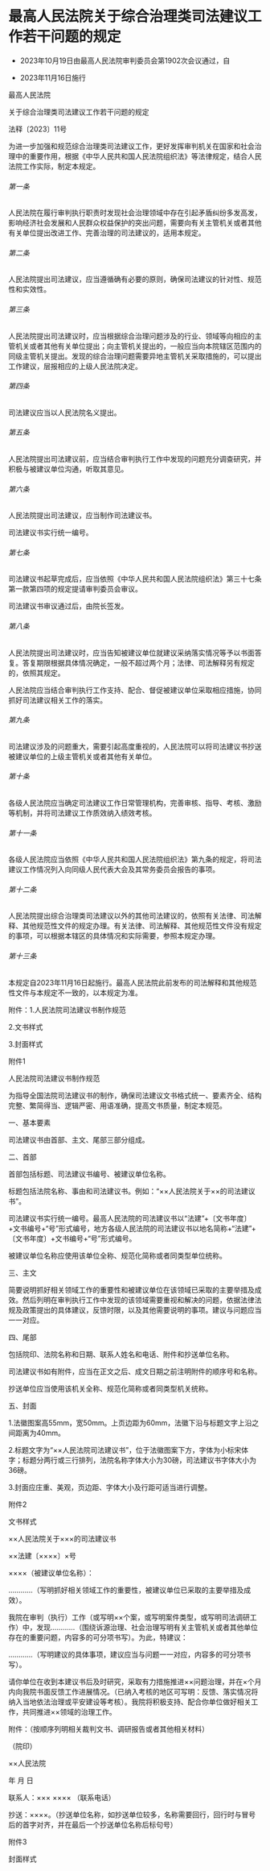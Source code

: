 # 最高人民法院关于综合治理类司法建议工作若干问题的规定

- 2023年10月19日由最高人民法院审判委员会第1902次会议通过，自

- 2023年11月16日施行

<!-- INFO END -->

最高人民法院

关于综合治理类司法建议工作若干问题的规定

法释〔2023〕11号

为进一步加强和规范综合治理类司法建议工作，更好发挥审判机关在国家和社会治理中的重要作用，根据《中华人民共和国人民法院组织法》等法律规定，结合人民法院工作实际，制定本规定。

###### 第一条

人民法院在履行审判执行职责时发现社会治理领域中存在引起矛盾纠纷多发高发，影响经济社会发展和人民群众权益保护的突出问题，需要向有关主管机关或者其他有关单位提出改进工作、完善治理的司法建议的，适用本规定。

###### 第二条

人民法院提出司法建议，应当遵循确有必要的原则，确保司法建议的针对性、规范性和实效性。

###### 第三条

人民法院提出司法建议时，应当根据综合治理问题涉及的行业、领域等向相应的主管机关或者其他有关单位提出；向主管机关提出的，一般应当向本院辖区范围内的同级主管机关提出。发现的综合治理问题需要异地主管机关采取措施的，可以提出工作建议，层报相应的上级人民法院决定。

###### 第四条

司法建议应当以人民法院名义提出。

###### 第五条

人民法院提出司法建议前，应当结合审判执行工作中发现的问题充分调查研究，并积极与被建议单位沟通，听取其意见。

###### 第六条

人民法院提出司法建议，应当制作司法建议书。

司法建议书实行统一编号。

###### 第七条

司法建议书起草完成后，应当依照《中华人民共和国人民法院组织法》第三十七条第一款第四项的规定提请审判委员会审议。

司法建议书审议通过后，由院长签发。

###### 第八条

人民法院提出司法建议时，应当告知被建议单位就建议采纳落实情况等予以书面答复。答复期限根据具体情况确定，一般不超过两个月；法律、司法解释另有规定的，依照其规定。

人民法院应当结合审判执行工作支持、配合、督促被建议单位采取相应措施，协同抓好司法建议相关工作的落实。

###### 第九条

司法建议涉及的问题重大，需要引起高度重视的，人民法院可以将司法建议书抄送被建议单位的上级主管机关或者其他有关单位。

###### 第十条

各级人民法院应当确定司法建议工作日常管理机构，完善审核、指导、考核、激励等机制，并将司法建议工作质效纳入绩效考核。

###### 第十一条

各级人民法院应当依照《中华人民共和国人民法院组织法》第九条的规定，将司法建议工作情况列入向同级人民代表大会及其常务委员会报告的事项。

###### 第十二条

人民法院提出综合治理类司法建议以外的其他司法建议的，依照有关法律、司法解释、其他规范性文件的规定办理。有关法律、司法解释、其他规范性文件没有规定的事项，可以根据本辖区的具体情况和实际需要，参照本规定办理。

###### 第十三条

本规定自2023年11月16日起施行。最高人民法院此前发布的司法解释和其他规范性文件与本规定不一致的，以本规定为准。

附件：1.人民法院司法建议书制作规范

2.文书样式

3.封面样式

附件1

人民法院司法建议书制作规范

为指导全国法院司法建议书的制作，确保司法建议文书格式统一、要素齐全、结构完整、繁简得当、逻辑严密、用语准确，提高文书质量，制定本规范。

一、基本要素

司法建议书由首部、主文、尾部三部分组成。

二、首部

首部包括标题、司法建议书编号、被建议单位名称。

标题包括法院名称、事由和司法建议书。例如：“××人民法院关于××的司法建议书”。

司法建议书实行统一编号。最高人民法院的司法建议书以“法建”+〔文书年度〕+文书编号+“号”形式编号，地方各级人民法院的司法建议书以地名简称+“法建”+〔文书年度〕+文书编号+“号”形式编号。

被建议单位名称应使用该单位全称、规范化简称或者同类型单位统称。

三、主文

简要说明抓好相关领域工作的重要性和被建议单位在该领域已采取的主要举措及成效。然后列明在审判执行工作中发现的该领域需要重视和解决的问题，依据法律法规及政策提出的具体建议，反馈时限，以及其他需要说明的事项。建议与问题应当一一对应。

四、尾部

包括院印、法院名称和日期、联系人姓名和电话、附件和抄送单位名称。

司法建议书如有附件，应当在正文之后、成文日期之前注明附件的顺序号和名称。

抄送单位应当使用该机关全称、规范化简称或者同类型机关统称。

五、封面

1.法徽图案高55mm，宽50mm。上页边距为60mm，法徽下沿与标题文字上沿之间距离为40mm。

2.标题文字为“××人民法院司法建议书”，位于法徽图案下方，字体为小标宋体字；标题分两行或三行排列，法院名称字体大小为30磅，司法建议书字体大小为36磅。

3.封面应庄重、美观，页边距、字体大小及行距可适当进行调整。

附件2

文书样式

××人民法院关于×××的司法建议书

××法建〔××××〕×号

××××（被建议单位名称）：

…………（写明抓好相关领域工作的重要性，被建议单位已采取的主要举措及成效）。

我院在审判（执行）工作（或写明××个案，或写明案件类型，或写明司法调研工作）中，发现…………（围绕诉源治理、社会治理写明有关主管机关或者其他单位存在的重要问题，内容多的可分项书写）。为此，特建议：

…………（写明建议的具体事项，建议应当与问题一一对应，内容多的可分项书写）。

请你单位在收到本建议书后及时研究，采取有力措施推进××问题治理，并在×个月内向我院书面反馈工作进展情况。（已纳入考核的地区可写明：反馈、落实情况将纳入当地依法治理或平安建设等考核）。我院将积极支持、配合你单位做好相关工作，共同推进××领域的治理工作。

附件：（按顺序列明相关裁判文书、调研报告或者其他相关材料）

（院印）

××人民法院

年 月 日

联系人：××× ×××× （联系电话）

抄送：××××。（抄送单位名称，如抄送单位较多，名称需要回行，回行时与冒号后的首字对齐，并在最后一个抄送单位名称后标句号）

附件3

封面样式
